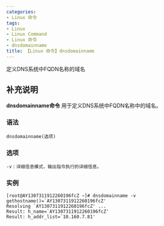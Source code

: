 ```yaml
---
categories:
- Linux 命令
tags:
- Linux
- Linux Command
- Linux 命令
- dnsdomainname
title: 【Linux 命令】dnsdomainname
---
```


定义DNS系统中FQDN名称的域名

## 补充说明

**dnsdomainname命令** 用于定义DNS系统中FQDN名称中的域名。

###  语法

```shell
dnsdomainname(选项)
```

###  选项

```shell
-v：详细信息模式，输出指令执行的详细信息。
```

###  实例

```shell
[root@AY1307311912260196fcZ ~]# dnsdomainname -v
gethostname()=`AY1307311912260196fcZ'
Resolving `AY1307311912260196fcZ' ...
Result: h_name=`AY1307311912260196fcZ'
Result: h_addr_list=`10.160.7.81'
```


<!-- Linux命令行搜索引擎：https://jaywcjlove.github.io/linux-command/ -->